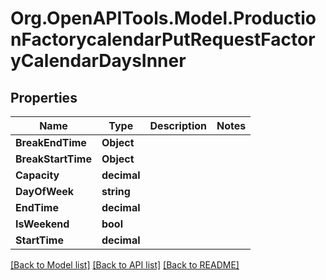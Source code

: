 # Org.OpenAPITools.Model.ProductionFactorycalendarPutRequestFactoryCalendarDaysInner

## Properties

Name | Type | Description | Notes
------------ | ------------- | ------------- | -------------
**BreakEndTime** | **Object** |  | 
**BreakStartTime** | **Object** |  | 
**Capacity** | **decimal** |  | 
**DayOfWeek** | **string** |  | 
**EndTime** | **decimal** |  | 
**IsWeekend** | **bool** |  | 
**StartTime** | **decimal** |  | 

[[Back to Model list]](../README.md#documentation-for-models) [[Back to API list]](../README.md#documentation-for-api-endpoints) [[Back to README]](../README.md)


